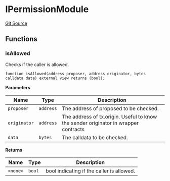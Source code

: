 # IPermissionModule
[Git Source](https://github.com/SyndicateProtocol/syndicate-appchains/blob/7027a63d41514909f85c2d3245a5d979fd2c367a/src/interfaces/IPermissionModule.sol)


## Functions
### isAllowed

Checks if the caller is allowed.


```solidity
function isAllowed(address proposer, address originator, bytes calldata data) external view returns (bool);
```
**Parameters**

|Name|Type|Description|
|----|----|-----------|
|`proposer`|`address`|The address of proposed to be checked.|
|`originator`|`address`|The address of tx.origin. Useful to know the sender originator in wrapper contracts|
|`data`|`bytes`|The calldata to be checked.|

**Returns**

|Name|Type|Description|
|----|----|-----------|
|`<none>`|`bool`|bool indicating if the caller is allowed.|



